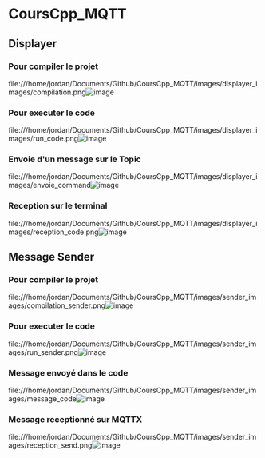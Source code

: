 # CoursCpp_MQTT

## Displayer

### Pour compiler le projet 

file:///home/jordan/Documents/Github/CoursCpp_MQTT/images/displayer_images/compilation.png![image](https://user-images.githubusercontent.com/79545759/232111883-46e9f003-a5be-42dc-88a3-cc3d1d965477.png)

### Pour executer le code 

file:///home/jordan/Documents/Github/CoursCpp_MQTT/images/displayer_images/run_code.png![image](https://user-images.githubusercontent.com/79545759/232112281-e133d07a-f183-4916-b9f2-e8f789bc8b80.png)

### Envoie d'un message sur le Topic

file:///home/jordan/Documents/Github/CoursCpp_MQTT/images/displayer_images/envoie_command![image](https://user-images.githubusercontent.com/79545759/232112430-258e044c-33d2-41b4-88de-4119d51d1603.png)

### Reception sur le terminal 

file:///home/jordan/Documents/Github/CoursCpp_MQTT/images/displayer_images/reception_code.png![image](https://user-images.githubusercontent.com/79545759/232112525-2ddb59e7-d6db-485b-8721-47b3acb31cca.png)

## Message Sender

### Pour compiler le projet 

file:///home/jordan/Documents/Github/CoursCpp_MQTT/images/sender_images/compilation_sender.png![image](https://user-images.githubusercontent.com/79545759/232112950-29017f8f-3f3a-4953-80fe-d7130536d28f.png)

### Pour executer le code 

file:///home/jordan/Documents/Github/CoursCpp_MQTT/images/sender_images/run_sender.png![image](https://user-images.githubusercontent.com/79545759/232113069-a9cb6b01-3b56-4767-899f-3eb9a506ac23.png)

### Message envoyé dans le code 

file:///home/jordan/Documents/Github/CoursCpp_MQTT/images/sender_images/message_code![image](https://user-images.githubusercontent.com/79545759/232113329-705a9724-8bee-4e42-9d2d-d3a915dba676.png)

### Message receptionné sur MQTTX

file:///home/jordan/Documents/Github/CoursCpp_MQTT/images/sender_images/reception_send.png![image](https://user-images.githubusercontent.com/79545759/232113427-459e298c-7ef7-443a-8afb-55d1d0ff8526.png)


